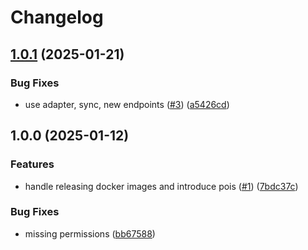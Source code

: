 # Changelog

## [1.0.1](https://github.com/ivannovazzi/fleetsim/compare/v1.0.0...v1.0.1) (2025-01-21)


### Bug Fixes

* use adapter, sync, new endpoints ([#3](https://github.com/ivannovazzi/fleetsim/issues/3)) ([a5426cd](https://github.com/ivannovazzi/fleetsim/commit/a5426cdb0e587eb553be5d7e7a6d44f58c05dcae))

## 1.0.0 (2025-01-12)


### Features

* handle releasing docker images and introduce pois ([#1](https://github.com/ivannovazzi/fleetsim/issues/1)) ([7bdc37c](https://github.com/ivannovazzi/fleetsim/commit/7bdc37cb20eba96da2f74e542963096984052825))


### Bug Fixes

* missing permissions ([bb67588](https://github.com/ivannovazzi/fleetsim/commit/bb67588aff84d12dc5f3a4428b0fb41b4663179e))
